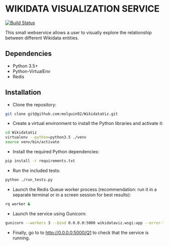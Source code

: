 # WIKIDATA VISUALIZATION SERVICE
[![Build Status](https://travis-ci.org/molguin92/WikidataViz.svg?branch=master)](https://travis-ci.org/molguin92/WikidataViz)

This small webservice allows a user to visually explore the relationship between different Wikidata entities.

## Dependencies

- Python 3.5+
- Python-VirtualEnv
- Redis

## Installation

- Clone the repository: 

```bash
git clone git@github.com:molguin92/WikidataViz.git
```

- Create a virtual environment to install the Python libraries and activate it:

```bash
cd WikidataViz
virtualenv --python=python3.5 ./venv
source venv/bin/activate
```

- Install the required Python dependencies:

```bash
pip install -r requirements.txt
```

- Run the included tests:

```bash
python ./run_tests.py
```
- Launch the Redis Queue worker process (recommendation: run it in a separate terminal or in a screen session for best results):

```bash
rq worker &
```

- Launch the service using Gunicorn:

```bash
gunicorn --workers 3 --bind 0.0.0.0:5000 wikidataviz.wsgi:app --error-logfile errors.log
```

- Finally, go to to http://0.0.0.0:5000/Q1 to check that the service is running.

